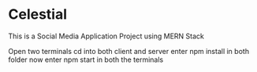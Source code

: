 # Celestial
This is a Social Media Application Project using MERN Stack

Open two terminals
cd into both client and server
enter npm install in both folder
now enter npm start in both the terminals
